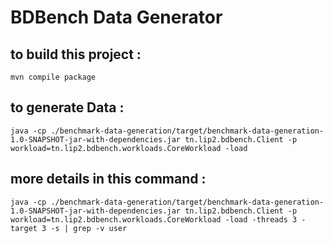 # BDBench Data Generator

## to build this project :

`mvn compile package`

## to generate Data :

`java -cp ./benchmark-data-generation/target/benchmark-data-generation-1.0-SNAPSHOT-jar-with-dependencies.jar tn.lip2.bdbench.Client -p workload=tn.lip2.bdbench.workloads.CoreWorkload -load`

## more details in this command :
`java -cp ./benchmark-data-generation/target/benchmark-data-generation-1.0-SNAPSHOT-jar-with-dependencies.jar tn.lip2.bdbench.Client -p workload=tn.lip2.bdbench.workloads.CoreWorkload -load -threads 3 -target 3 -s | grep -v user`